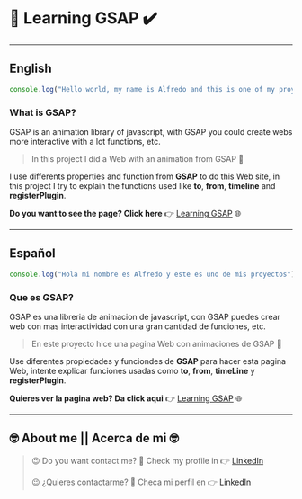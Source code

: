 # :socks: Learning GSAP :heavy_check_mark: #

---
## English
```javascript
console.log("Hello world, my name is Alfredo and this is one of my proyects");

```

### What is  GSAP?

GSAP is an animation library of javascript, with GSAP you could create webs more interactive with a lot functions, etc.

> In this project I did a Web with an animation from GSAP :socks:

I use differents properties and function from **GSAP** to do this Web site, in this project I try to explain the functions used like **to**, **from**, **timeline** and **registerPlugin**.

**Do you want to see the page? Click here** :point_right: [Learning GSAP](https://alfredorodriguezorenday.github.io/LearningGSAP/ "Learning GSAP") :globe_with_meridians:


---

## Español
``` javascript
console.log("Hola mi nombre es Alfredo y este es uno de mis proyectos");

```

### Que es GSAP?

GSAP es una libreria de animacion de javascript, con GSAP puedes crear web con  mas interactividad con una gran cantidad de funciones, etc.

>En este proyecto hice una pagina Web con animaciones de GSAP :socks:

Use diferentes propiedades y funciondes de **GSAP** para hacer esta pagina Web, intente explicar funciones usadas como **to**, **from**, **timeLine** y **registerPlugin**. 

**Quieres ver la pagina web? Da click aqui** :point_right: [Learning GSAP](https://alfredorodriguezorenday.github.io/LearningGSAP/ "Learning GSAP") :globe_with_meridians:

---

## :nerd_face: **About me** || **Acerca de mi** :nerd_face:

> :wink: Do you want contact me? :eyes: Check my profile in :point_right: [LinkedIn](https://www.linkedin.com/in/alfredo-rodríguez-orenday-73a14a215/ "Alfredo Rdz O")  
>
> :wink: ¿Quieres contactarme? :eyes: Checa mi perfil en :point_right: [LinkedIn](https://www.linkedin.com/in/alfredo-rodríguez-orenday-73a14a215/ "Alfredo Rdz O") 